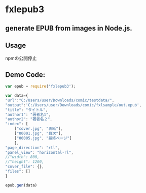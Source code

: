 # fxlepub3
generate EPUB from images in Node.js.
------

## Usage

npmの公開停止


## Demo Code:
```javascript
var epub = require('fxlepub3'); 

var data={
"url":"C:/Users/user/Downloads/comic/testdata/",
"output":'C:/Users/user/Downloads/comic/fxlsample/out.epub',
"title": "タイトル",
"author1": "著者名1",
"author2": "著者名２",
"index": [
    ["cover.jpg", "表紙"],
    ["00001.jpg", "目次"],
    ["00005.jpg", "最終ページ"]
    ],
"page_direction": "rtl",
"panel_view": "horizontal-rl",
//"width": 800,
//"height": 1200,
"cover_file": {},
"files": []
}

epub.gen(data)
```